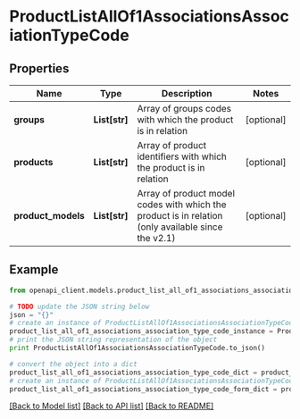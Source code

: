 # ProductListAllOf1AssociationsAssociationTypeCode


## Properties
Name | Type | Description | Notes
------------ | ------------- | ------------- | -------------
**groups** | **List[str]** | Array of groups codes with which the product is in relation | [optional] 
**products** | **List[str]** | Array of product identifiers with which the product is in relation | [optional] 
**product_models** | **List[str]** | Array of product model codes with which the product is in relation (only available since the v2.1) | [optional] 

## Example

```python
from openapi_client.models.product_list_all_of1_associations_association_type_code import ProductListAllOf1AssociationsAssociationTypeCode

# TODO update the JSON string below
json = "{}"
# create an instance of ProductListAllOf1AssociationsAssociationTypeCode from a JSON string
product_list_all_of1_associations_association_type_code_instance = ProductListAllOf1AssociationsAssociationTypeCode.from_json(json)
# print the JSON string representation of the object
print ProductListAllOf1AssociationsAssociationTypeCode.to_json()

# convert the object into a dict
product_list_all_of1_associations_association_type_code_dict = product_list_all_of1_associations_association_type_code_instance.to_dict()
# create an instance of ProductListAllOf1AssociationsAssociationTypeCode from a dict
product_list_all_of1_associations_association_type_code_form_dict = product_list_all_of1_associations_association_type_code.from_dict(product_list_all_of1_associations_association_type_code_dict)
```
[[Back to Model list]](../README.md#documentation-for-models) [[Back to API list]](../README.md#documentation-for-api-endpoints) [[Back to README]](../README.md)


